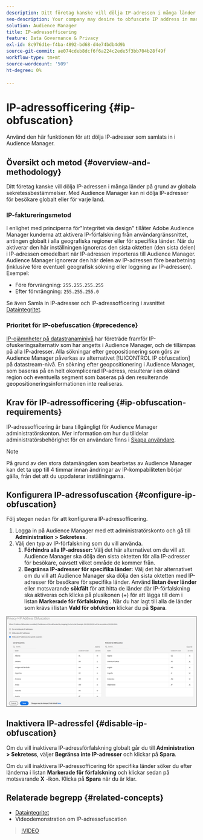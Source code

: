 ```yaml
---
description: Ditt företag kanske vill dölja IP-adressen i många länder på grund av globala sekretessbestämmelser. Med Audience Manager kan ni dölja IP-adresser för besökare globalt eller för varje land.
seo-description: Your company may desire to obfuscate IP address in many countries due to global privacy regulations. Audience Manager allows you to obfuscate visitor IP addresses on a global or country-by-country basis.
solution: Audience Manager
title: IP-adressofficering
feature: Data Governance & Privacy
exl-id: 8c976d1e-f4ba-4892-bd68-d4e74bdb4d9b
source-git-commit: ae074cdeb8dcf6f6a224c2ede5f3bb704b28f49f
workflow-type: tm+mt
source-wordcount: '509'
ht-degree: 0%

---
```


# IP-adressofficering {#ip-obfuscation}

Använd den här funktionen för att dölja IP-adresser som samlats in i Audience Manager.

## Översikt och metod {#overview-and-methodology}

Ditt företag kanske vill dölja IP-adressen i många länder på grund av globala sekretessbestämmelser. Med Audience Manager kan ni dölja IP-adresser för besökare globalt eller för varje land.

### IP-faktureringsmetod

I enlighet med principerna för&quot;Integritet via design&quot; tillåter Adobe Audience Manager kunderna att aktivera IP-förfalskning från användargränssnittet, antingen globalt i alla geografiska regioner eller för specifika länder. När du aktiverar den här inställningen ignoreras den sista oktetten (den sista delen) i IP-adressen omedelbart när IP-adressen importeras till Audience Manager. Audience Manager ignorerar den här delen av IP-adressen före bearbetning (inklusive före eventuell geografisk sökning eller loggning av IP-adressen). Exempel:

* Före förvrängning: `255.255.255.255`
* Efter förvrängning: `255.255.255.0`

Se även Samla in IP-adresser och IP-adressofficering i avsnittet [Dataintegritet](/help/using/overview/data-security-and-privacy/data-privacy.md).

### Prioritet för IP-obefuscation {#precedence}

[IP-ojämnheter på datastranaminivå](https://experienceleague.adobe.com/docs/experience-platform/edge/datastreams/configure.html?lang=en#create) har företräde framför IP-ofuskeringsalternativ som har angetts i Audience Manager, och de tillämpas på alla IP-adresser. Alla sökningar efter geopositionering som görs av Audience Manager påverkas av alternativet [!UICONTROL IP obfuscation] på datastream-nivå. En sökning efter geopositionering i Audience Manager, som baseras på en helt okomplicerad IP-adress, resulterar i en okänd region och eventuella segment som baseras på den resulterande geopositioneringsinformationen inte realiseras.

## Krav för IP-adressofficering {#ip-obfuscation-requirements}

IP-adressofficering är bara tillgängligt för Audience Manager administratörskonton. Mer information om hur du tilldelar administratörsbehörighet för en användare finns i [Skapa användare](/help/using/features/administration/administration-overview.md#create-users).

>[!NOTE]
>
> På grund av den stora datamängden som bearbetas av Audience Manager kan det ta upp till 4 timmar innan ändringar av IP-kompabiliteten börjar gälla, från det att du uppdaterar inställningarna.

## Konfigurera IP-adressofuscation {#configure-ip-obfuscation}

Följ stegen nedan för att konfigurera IP-adressofficering.

1. Logga in på Audience Manager med ett administratörskonto och gå till **Administration > Sekretess**.
2. Välj den typ av IP-förfalskning som du vill använda.
   1. **Förhindra alla IP-adresser:** Välj det här alternativet om du vill att Audience Manager ska dölja den sista oktetten för alla IP-adresser för besökare, oavsett vilket område de kommer från.
   2. **Begränsa IP-adresser för specifika länder:** Välj det här alternativet om du vill att Audience Manager ska dölja den sista oktetten med IP-adresser för besökare för specifika länder. Använd **listan över länder** eller motsvarande **sökfält** för att hitta de länder där IP-förfalskning ska aktiveras och klicka på plusikonen (+) för att lägga till dem i listan **Markerade för förfalskning** . När du har lagt till alla de länder som krävs i listan **Vald för obfuktion** klickar du på **Spara**.

![](assets/ip-obfuscation.png)

## Inaktivera IP-adressfel {#disable-ip-obfuscation}

Om du vill inaktivera IP-adressförfalskning globalt går du till **Administration > Sekretess**, väljer **Begränsa inte IP-adresser** och klickar på **Spara**.

Om du vill inaktivera IP-adressofficering för specifika länder söker du efter länderna i listan **Markerade för förfalskning** och klickar sedan på motsvarande **X** -ikon. Klicka på **Spara** när du är klar.

## Relaterade begrepp {#related-concepts}

* [Dataintegritet](/help/using/overview/data-security-and-privacy/data-privacy.md)
* Videodemonstration om IP-adressofuscation
>[!VIDEO](https://video.tv.adobe.com/v/27218/)
